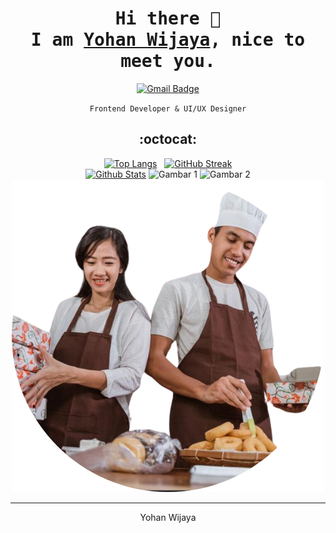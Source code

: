 <div align="center"  />

# <samp>Hi there 👋 <br> I am <a href="">Yohan Wijaya</a>, nice to meet you.</samp>

[![Gmail Badge](https://img.shields.io/badge/-yohanwijaya10@gmail.com-C5221F?style=plastic&logo=gmail&logoColor=white&link=mailto:yohanwijaya10@gmail.com)](mailto:yohanwijaya10@gmail.com)

`Frontend Developer & UI/UX Designer`

## :octocat:

[![Top Langs](https://github-readme-stats.vercel.app/api/top-langs/?username=Yohanwijaya10&layout=compact&langs_count=25&border_radius=16px&border_color=B85776&theme=dracula)](https://github.com/Yohanwijaya10/github-readme-stats) &nbsp;
[![GitHub Streak](https://github-readme-streak-stats.herokuapp.com?user=Yohanwijaya10&border_color=61D9FA&theme=react&border_radius=16&date_format=j%20M%5B%20Y%5D)](https://git.io/streak-stats)<br/>
[![Github Stats](https://github-readme-stats.vercel.app/api?username=Yohanwijaya10&count_private=true&show_icons=true&include_all_commits=true&icon_color=AEFDFF&border_radius=16px&border_color=628FDB&theme=tokyonight)](https://github.com/Yohanwijaya10/github-readme-stats)
![Gambar 1](https://example.com/image1.png)
![Gambar 2](https://example.com/image2.png)
![Alt text](Desain.png)
<hr>

Yohan Wijaya

<!-- - 🔭 I’m currently working on
- 🌱 I’m currently learning
- 👯 I’m looking to collaborate on
- 🤔 I’m looking for help with
- 💬 Ask me about
- 📫 How to reach me:
- 😄 Pronouns:
- ⚡ Fun fact: -->
